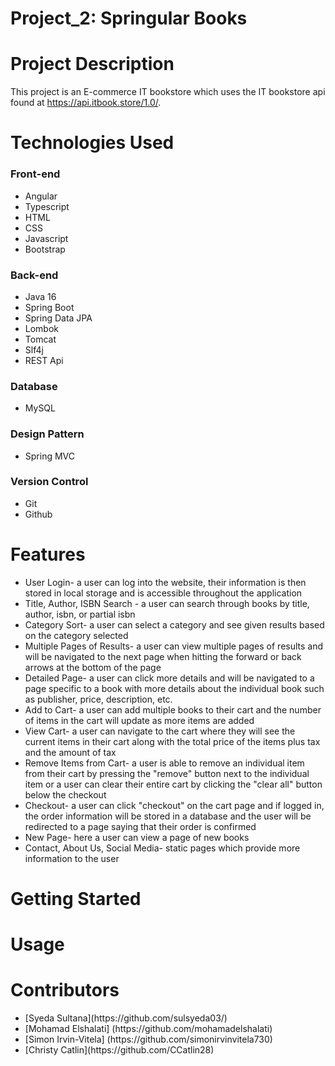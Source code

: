 # Project_2: Springular Books

# Project Description
This project is an E-commerce IT bookstore which uses the IT bookstore api found at https://api.itbook.store/1.0/. 

# Technologies Used
<h3>Front-end</h3>
 <ul>
  <li> Angular </li>
  <li> Typescript </li>
  <li> HTML</li>
  <li> CSS </li>
  <li> Javascript </li>
  <li> Bootstrap </li>
 </ul>
<h3>Back-end</h3>
 <ul>
  <li> Java 16</li>
  <li> Spring Boot</li>
  <li> Spring Data JPA</li>
  <li> Lombok </li>
  <li> Tomcat </li>
  <li> Slf4j </li>
  <li> REST Api </li>	
 </ul>
 <h3> Database </h3>
  <ul>
   <li> MySQL </li>
  </ul>
 <h3> Design Pattern </h3>
  <ul>
   <li>Spring MVC</li>
  </ul>
 <h3> Version Control </h3>
  <ul>
   <li> Git </li>
   <li> Github </li>
  </ul>

# Features

<ul>
  <li> User Login- a user can log into the website, their information is then stored in local storage and is accessible throughout the application</li>
  <li> Title, Author, ISBN Search - a user can search through books by title, author, isbn, or partial isbn</li>
  <li> Category Sort- a user can select a category and see given results based on the category selected</li>
  <li> Multiple Pages of Results- a user can view multiple pages of results and will be navigated to the next page when hitting the forward or back arrows at the bottom of the page</li>
  <li> Detailed Page- a user can click more details and will be navigated to a page specific to a book with more details about the individual book such as publisher, price, description, etc.</li>
  <li> Add to Cart- a user can add multiple books to their cart and the number of items in the cart will update as more items are added</li>
  <li> View Cart- a user can navigate to the cart where they will see the current items in their cart along with the total price of the items plus tax and the amount of tax</li>
  <li>Remove Items from Cart- a user is able to remove an individual item from their cart by pressing the "remove" button next to the individual item or a user can clear their entire cart by clicking the "clear all" button below the checkout</li>
  <li>Checkout- a user can click "checkout" on the cart page and if logged in, the order information will be stored in a database and the user will be redirected to a page saying that their order is confirmed</li>
  <li>New Page- here a user can view a page of new books</li>
  <li>Contact, About Us, Social Media- static pages which provide more information to the user</li>
</ul>

# Getting Started

# Usage

# Contributors

<ul>
   <li> [Syeda Sultana](https://github.com/sulsyeda03/) </li>
   <li> [Mohamad Elshalati] (https://github.com/mohamadelshalati) </li>
   <li> [Simon Irvin-Vitela] (https://github.com/simonirvinvitela730) </li>
   <li> [Christy Catlin](https://github.com/CCatlin28) </li>
</ul>
